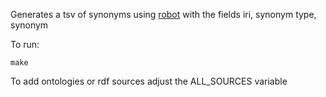 Generates a tsv of synonyms using [robot](http://robot.obolibrary.org/)
with the fields iri, synonym type, synonym

To run:

    make

To add ontologies or rdf sources adjust the ALL_SOURCES variable
